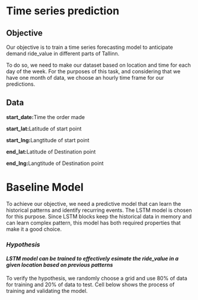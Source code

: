 # Time series prediction 

## Objective 
<p> Our objective is to train a time series forecasting model to anticipate demand ride_value in different parts of Tallinn.</p>
<p>
To do so, we need to make our dataset based on location and time for each day of the week. For the purposes of this task,  and considering that we have one month of data, we choose an hourly time frame for our predictions. 
</p>

<h2>Data</h2>
<p><b>start_date:</b>Time the order made</p>
<p><b>start_lat:</b>Latitude of start point</p>
<p><b>start_lng:</b>Langtitude of start point</p>
<p><b>end_lat:</b>Latitude of Destination point</p>
<p><b>end_lng:</b>Langtitude of Destination point</p>



<h1>Baseline Model</h1>
<p>To achieve our objective, we need a predictive model that can learn the historical patterns and identify recurring events. The LSTM model is chosen for this purpose. Since LSTM blocks keep the historical data in memory and can learn complex pattern, this model has both required properties that make it a good choice.</p> 

<h3><i>Hypothesis</i></h3>
<h4><i>LSTM model can be trained to effectively esimate the ride_value in a given location based on previous patterns</i></h4>

<p>To verify the hypothesis, we randomly choose a grid and use 80% of data for training and 20% of data to test.
Cell below shows the process of training and validating the model.</p>
